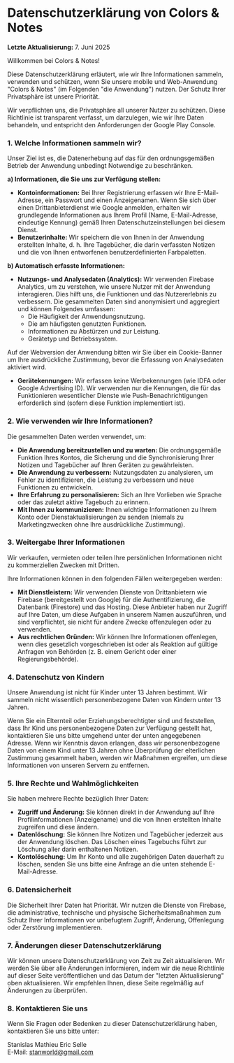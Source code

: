 # **Datenschutzerklärung von Colors & Notes**

**Letzte Aktualisierung:** 7\. Juni 2025

Willkommen bei Colors & Notes\!

Diese Datenschutzerklärung erläutert, wie wir Ihre Informationen sammeln, verwenden und schützen, wenn Sie unsere mobile und Web-Anwendung "Colors & Notes" (im Folgenden "die Anwendung") nutzen. Der Schutz Ihrer Privatsphäre ist unsere Priorität.

Wir verpflichten uns, die Privatsphäre all unserer Nutzer zu schützen. Diese Richtlinie ist transparent verfasst, um darzulegen, wie wir Ihre Daten behandeln, und entspricht den Anforderungen der Google Play Console.

### **1\. Welche Informationen sammeln wir?**

Unser Ziel ist es, die Datenerhebung auf das für den ordnungsgemäßen Betrieb der Anwendung unbedingt Notwendige zu beschränken.

**a) Informationen, die Sie uns zur Verfügung stellen:**

* **Kontoinformationen:** Bei Ihrer Registrierung erfassen wir Ihre E-Mail-Adresse, ein Passwort und einen Anzeigenamen. Wenn Sie sich über einen Drittanbieterdienst wie Google anmelden, erhalten wir grundlegende Informationen aus Ihrem Profil (Name, E-Mail-Adresse, eindeutige Kennung) gemäß Ihren Datenschutzeinstellungen bei diesem Dienst.
* **Benutzerinhalte:** Wir speichern die von Ihnen in der Anwendung erstellten Inhalte, d. h. Ihre Tagebücher, die darin verfassten Notizen und die von Ihnen entworfenen benutzerdefinierten Farbpaletten.

**b) Automatisch erfasste Informationen:**

* **Nutzungs- und Analysedaten (Analytics):** Wir verwenden Firebase Analytics, um zu verstehen, wie unsere Nutzer mit der Anwendung interagieren. Dies hilft uns, die Funktionen und das Nutzererlebnis zu verbessern. Die gesammelten Daten sind anonymisiert und aggregiert und können Folgendes umfassen:
    * Die Häufigkeit der Anwendungsnutzung.
    * Die am häufigsten genutzten Funktionen.
    * Informationen zu Abstürzen und zur Leistung.
    * Gerätetyp und Betriebssystem.

Auf der Webversion der Anwendung bitten wir Sie über ein Cookie-Banner um Ihre ausdrückliche Zustimmung, bevor die Erfassung von Analysedaten aktiviert wird.

* **Gerätekennungen:** Wir erfassen keine Werbekennungen (wie IDFA oder Google Advertising ID). Wir verwenden nur die Kennungen, die für das Funktionieren wesentlicher Dienste wie Push-Benachrichtigungen erforderlich sind (sofern diese Funktion implementiert ist).

### **2\. Wie verwenden wir Ihre Informationen?**

Die gesammelten Daten werden verwendet, um:

* **Die Anwendung bereitzustellen und zu warten:** Die ordnungsgemäße Funktion Ihres Kontos, die Sicherung und die Synchronisierung Ihrer Notizen und Tagebücher auf Ihren Geräten zu gewährleisten.
* **Die Anwendung zu verbessern:** Nutzungsdaten zu analysieren, um Fehler zu identifizieren, die Leistung zu verbessern und neue Funktionen zu entwickeln.
* **Ihre Erfahrung zu personalisieren:** Sich an Ihre Vorlieben wie Sprache oder das zuletzt aktive Tagebuch zu erinnern.
* **Mit Ihnen zu kommunizieren:** Ihnen wichtige Informationen zu Ihrem Konto oder Dienstaktualisierungen zu senden (niemals zu Marketingzwecken ohne Ihre ausdrückliche Zustimmung).

### **3\. Weitergabe Ihrer Informationen**

Wir verkaufen, vermieten oder teilen Ihre persönlichen Informationen nicht zu kommerziellen Zwecken mit Dritten.

Ihre Informationen können in den folgenden Fällen weitergegeben werden:

* **Mit Dienstleistern:** Wir verwenden Dienste von Drittanbietern wie Firebase (bereitgestellt von Google) für die Authentifizierung, die Datenbank (Firestore) und das Hosting. Diese Anbieter haben nur Zugriff auf Ihre Daten, um diese Aufgaben in unserem Namen auszuführen, und sind verpflichtet, sie nicht für andere Zwecke offenzulegen oder zu verwenden.
* **Aus rechtlichen Gründen:** Wir können Ihre Informationen offenlegen, wenn dies gesetzlich vorgeschrieben ist oder als Reaktion auf gültige Anfragen von Behörden (z. B. einem Gericht oder einer Regierungsbehörde).

### **4\. Datenschutz von Kindern**

Unsere Anwendung ist nicht für Kinder unter 13 Jahren bestimmt. Wir sammeln nicht wissentlich personenbezogene Daten von Kindern unter 13 Jahren.

Wenn Sie ein Elternteil oder Erziehungsberechtigter sind und feststellen, dass Ihr Kind uns personenbezogene Daten zur Verfügung gestellt hat, kontaktieren Sie uns bitte umgehend unter der unten angegebenen Adresse. Wenn wir Kenntnis davon erlangen, dass wir personenbezogene Daten von einem Kind unter 13 Jahren ohne Überprüfung der elterlichen Zustimmung gesammelt haben, werden wir Maßnahmen ergreifen, um diese Informationen von unseren Servern zu entfernen.

### **5\. Ihre Rechte und Wahlmöglichkeiten**

Sie haben mehrere Rechte bezüglich Ihrer Daten:

* **Zugriff und Änderung:** Sie können direkt in der Anwendung auf Ihre Profilinformationen (Anzeigename) und die von Ihnen erstellten Inhalte zugreifen und diese ändern.
* **Datenlöschung:** Sie können Ihre Notizen und Tagebücher jederzeit aus der Anwendung löschen. Das Löschen eines Tagebuchs führt zur Löschung aller darin enthaltenen Notizen.
* **Kontolöschung:** Um Ihr Konto und alle zugehörigen Daten dauerhaft zu löschen, senden Sie uns bitte eine Anfrage an die unten stehende E-Mail-Adresse.

### **6\. Datensicherheit**

Die Sicherheit Ihrer Daten hat Priorität. Wir nutzen die Dienste von Firebase, die administrative, technische und physische Sicherheitsmaßnahmen zum Schutz Ihrer Informationen vor unbefugtem Zugriff, Änderung, Offenlegung oder Zerstörung implementieren.

### **7\. Änderungen dieser Datenschutzerklärung**

Wir können unsere Datenschutzerklärung von Zeit zu Zeit aktualisieren. Wir werden Sie über alle Änderungen informieren, indem wir die neue Richtlinie auf dieser Seite veröffentlichen und das Datum der "letzten Aktualisierung" oben aktualisieren. Wir empfehlen Ihnen, diese Seite regelmäßig auf Änderungen zu überprüfen.

### **8\. Kontaktieren Sie uns**

Wenn Sie Fragen oder Bedenken zu dieser Datenschutzerklärung haben, kontaktieren Sie uns bitte unter:

Stanislas Mathieu Eric Selle  
E-Mail: stanworld@gmail.com